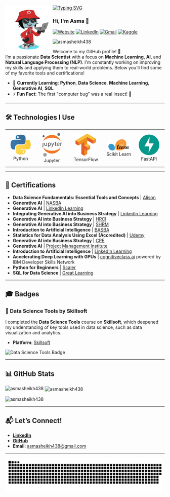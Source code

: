 [![Typing SVG](https://readme-typing-svg.demolab.com?font=Fira+Code&pause=1000&multiline=true&width=800&height=100&lines=Data+Scientist;Machine+Learning+Enthusiast+%7C+Open+Source+Contributor%7C;AI+%7C+NLP+%7C+Python)](https://git.io/typing-svg)
<img align="left" width="150" height="150" src="https://github.com/natnew/natnew/blob/main/octocat-Newbold-2023.png" alt="kedasha's instagram page @itsthatladydev">

### Hi, I'm Asma 👋
[![Website](https://img.shields.io/website?label=LinkedIn&style=for-the-badge&url=https%3A%2F%2Flinkedin.com)](https://www.linkedin.com/in/asma-sheikh-43bbab328/)
[![LinkedIn](https://img.shields.io/badge/linkedin-%230077B5.svg?style=for-the-badge&logo=linkedin&logoColor=white)](https://www.linkedin.com/in/asma-sheikh-43bbab328/)
[![Gmail](https://img.shields.io/badge/gmail-D14836.svg?style=for-the-badge&logo=gmail&logoColor=white)](asmasheikh438@gmail.com)
[![Kaggle](https://img.shields.io/badge/Kaggle-20BEFF.svg?style=for-the-badge&logo=kaggle&logoColor=white)](https://www.kaggle.com/shiekhasma)

<p align="left">
  <img src="https://komarev.com/ghpvc/?username=asmasheikh438&label=Profile%20views&color=0e75b6&style=flat" alt="asmasheikh438" />
</p>

Welcome to my GitHub profile! 🎉  
I’m a passionate **Data Scientist** with a focus on **Machine Learning**, **AI**, and **Natural Language Processing (NLP)**. I'm constantly working on improving my skills and applying them to real-world problems. Below you'll find some of my favorite tools and certifications!

- 🌱 **Currently Learning**: **Python**, **Data Science**, **Machine Learning**, **Generative AI**, **SQL**
- ⚡ **Fun Fact**: The first "computer bug" was a real insect! 🐞

---

## 🛠️ Technologies I Use
<div align="center">
  <table align="center">
    <tr>
      <td align="center" width="140" height="112.43">
        <img src="./assets/icons/python.jpeg" width="65px" />
        <br /> Python
      </td>
      <td align="center" width="140" height="112.43">
        <img src="./assets/icons/jupyter.png" width="65px" />
        <br /> Jupyter
      </td>
      <td align="center" width="140" height="112.43">
        <img src="./assets/icons/tensorflow.png" width="65px" />
        <br /> TensorFlow
      </td>
      <td align="center" width="140" height="112.43">
        <img src="./assets/icons/scikitlearn.png" width="65px" />
        <br /> Scikit Learn
      </td>
      <td align="center" width="140" height="112.43">
        <img src="./assets/icons/fastapi.png" width="65px" />
        <br /> FastAPI
      </td>
    </tr>
  </table>
</div>

---

## 📜 Certifications

- **Data Science Fundamentals: Essential Tools and Concepts** | [Alison](https://alison.com/shop?course=5729&score=92)
- **Generative AI** | [NASBA](https://www.linkedin.com/learning/certificates/064b2579324a629e754dff2a0849b2417b782f9dbd6a2f1b57ca1ea32dcec82d)
- **Generative AI** | [LinkedIn Learning](https://www.linkedin.com/learning/certificates/30fe65bd16de76c4e3e3337bb6f47de5617b7e7ddf3f54b2a7e439f8504eb97b?trk=share_certificate)
- **Integrating Generative AI into Business Strategy** | [LinkedIn Learning](https://www.linkedin.com/learning/certificates/bae9fc50770a4a641f15f7a996792c29d4af0bec4aec8bee22e4a56e4eeb2020?trk=share_certificate)
- **Generative AI into Business Strategy** | [HRCI](https://www.linkedin.com/learning/certificates/410f9332cf17dee3a6020c934c7f146d9d9178d37c6bfc5ebfac253fd279b349?trk=share_certificate)
- **Generative AI into Business Strategy** | [SHRM](https://www.linkedin.com/learning/certificates/696e44c164c611e3ddcc18885a8acb218c358147cb7f8f93b067521e445efcfd?trk=share_certificate)
- **Introduction to Artificial Intelligence** | [BASBA](https://www.linkedin.com/learning/certificates/7fac7b087fc355afe48e33cd52ba6d1de3086d41ce70106c2ead20ec990bf916?trk=share_certificate)
- **Statistics for Data Analysis Using Excel (Accredited)** | [Udemy](https://springboard.udemy.com/certificate/UC-5d849150-f7d1-42b2-9230-c7bb41f11916/)
- **Generative AI into Business Strategy** | [CPE](https://www.linkedin.com/learning/certificates/2dbea2d9f133056281ae8cd66c1fb846dc6f41689b3c5335b1774f8ce431ca7c?trk=share_certificate)
- **Generative AI** | [Project Management Institute](https://www.pmi.org/certificate-link)
- **Introduction to Artificial Intelligence** | [LinkedIn Learning](https://www.linkedin.com/learning/certificates/45f16876797c94986bf1fa3b617f3b2d548b1b01dc005d709b6eff811d99d0d8?trk=share_certificate)
- **Accelerating Deep Learning with GPUs** | [cognitiveclass.ai](https://courses.cognitiveclass.ai/certificates/83b9ca10dc60435d80c02eeaa5f613e2) powered by IBM Developer Skills Network
- **Python for Beginners** | [Scaler](https://moonshot.scaler.com/s/sl/_EbW-c2Hjo)
- **SQL for Data Science** | [Great Learning](https://www.mygreatlearning.com/certificate/BVRKHKZI)



---

## 🎓  Badges

### 🚀 Data Science Tools by Skillsoft
I completed the **Data Science Tools** course on **Skillsoft**, which deepened my understanding of key tools used in data science, such as data visualization and analytics.

- **Platform**: [Skillsoft](https://skillsoft.digitalbadges.skillsoft.com/77d6d6f5-3525-41b9-879a-f473212aff88#acc.861KDOgs)

<img src="https://github.com/user-attachments/assets/100b3210-1e66-471b-8fca-39cc7d417a09" alt="Data Science Tools Badge" width="150" height="150"/>

---

## 📊 GitHub Stats
<p><img align="left" src="https://github-readme-stats.vercel.app/api/top-langs?username=asmasheikh438&show_icons=true&locale=en&layout=compact" alt="asmasheikh438" /></p>
<p>&nbsp;<img align="center" src="https://github-readme-stats.vercel.app/api?username=asmasheikh438&show_icons=true&locale=en" alt="asmasheikh438" /></p>
<p><img align="center" src="https://github-readme-streak-stats.herokuapp.com/?user=asmasheikh438&" alt="asmasheikh438" /></p>

---

## 📬 Let’s Connect!
- **[LinkedIn](https://www.linkedin.com/in/asma-sheikh-43bbab328/)**
- **[GitHub](https://github.com/asma-sheikh)**
- **Email**: [asmasheikh438@gmail.com](mailto:asmasheikh438@gmail.com)

---

<p align="center">
  <img src="https://raw.githubusercontent.com/hxu296/hxu296/output/github-contribution-grid-snake.svg" />
</p>
